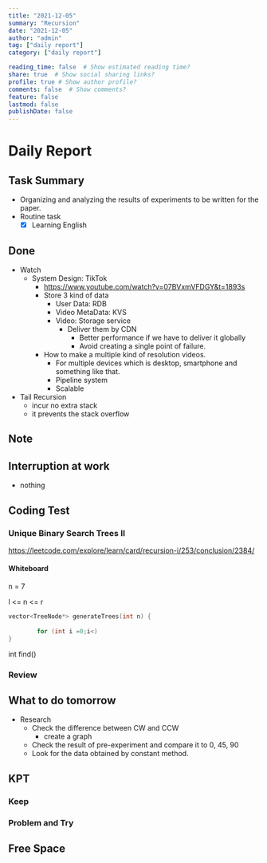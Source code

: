 ```yaml
---
title: "2021-12-05"
summary: "Recursion"
date: "2021-12-05"
author: "admin"
tag: ["daily report"]
category: ["daily report"]

reading_time: false  # Show estimated reading time?
share: true  # Show social sharing links?
profile: true # Show author profile?
comments: false  # Show comments?
feature: false
lastmod: false
publishDate: false
---
```


# Daily Report

## Task Summary

- Organizing and analyzing the results of experiments to be written for the paper.
- Routine task
  - [x] Learning English

## Done

- Watch
  - System Design: TikTok
    - https://www.youtube.com/watch?v=07BVxmVFDGY&t=1893s
    - Store 3 kind of data
      - User Data: RDB
      - Video MetaData: KVS
      - Video: Storage service
        - Deliver them by CDN
          - Better performance if we have to deliver it globally
          - Avoid creating a single point of failure.
    - How to make a multiple kind of resolution videos.
      - For multiple devices which is desktop, smartphone and something like that.
      - Pipeline system 
      - Scalable
- Tail Recursion
  - incur no extra stack
  - it prevents the stack overflow

  
  

## Note

## Interruption at work

- nothing

## Coding Test

### Unique Binary Search Trees II
https://leetcode.com/explore/learn/card/recursion-i/253/conclusion/2384/

#### Whiteboard

n = 7

l <= n <= r


```c++
vector<TreeNode*> generateTrees(int n) {
    
        for (int i =0;i<)
}
````

int find()
        

### Review

## What to do tomorrow

- Research
  - Check the difference between CW and CCW 
    - create a graph 
  - Check the result of pre-experiment and compare it to 0, 45, 90
  - Look for the data obtained by constant method.

## KPT

### Keep

### Problem and Try

## Free Space

